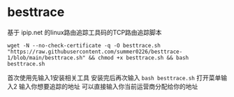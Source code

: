 # besttrace
基于 ipip.net 的linux路由追踪工具码的TCP路由追踪脚本

`wget -N --no-check-certificate -q -O besttrace.sh "https://raw.githubusercontent.com/summer0226/besttrace-1/blob/main/besttrace.sh" && chmod +x besttrace.sh && bash besttrace.sh`

首次使用先输入1安装相关工具 安装完后再次输入 `bash besttrace.sh` 打开菜单输入2 输入你想要追踪的地址 可以直接输入你当前运营商分配给你的地址
